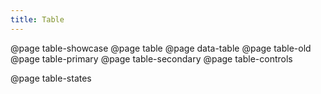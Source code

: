```yaml
---
title: Table
---
```


@page table-showcase
@page table
@page data-table
@page table-old
@page table-primary
@page table-secondary
@page table-controls

@page table-states
